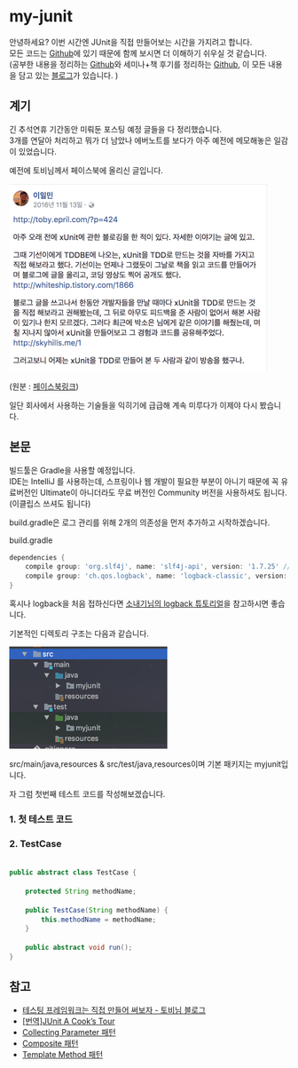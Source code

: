 # my-junit

안녕하세요? 이번 시간엔 JUnit을 직접 만들어보는 시간을 가지려고 합니다.  
모든 코드는 [Github](https://github.com/jojoldu/blog-code/tree/master/my-junit)에 있기 때문에 함께 보시면 더 이해하기 쉬우실 것 같습니다.  
(공부한 내용을 정리하는 [Github](https://github.com/jojoldu/blog-code)와 세미나+책 후기를 정리하는 [Github](https://github.com/jojoldu/review), 이 모든 내용을 담고 있는 [블로그](http://jojoldu.tistory.com/)가 있습니다. )<br/>
 

## 계기

긴 추석연휴 기간동안 미뤄둔 포스팅 예정 글들을 다 정리했습니다.  
3개를 연달아 처리하고 뭐가 더 남았나 에버노트를 보다가 아주 예전에 메모해놓은 일감이 있었습니다.  
  
예전에 토비님께서 페이스북에 올리신 글입니다.

![토비님글](./images/토비님글.png)

(원분 : [페이스북링크](https://www.facebook.com/tobyilee/posts/10208774948625630))  
  
일단 회사에서 사용하는 기술들을 익히기에 급급해 계속 미루다가 이제야 다시 봤습니다.  


## 본문

빌드툴은 Gradle을 사용할 예정입니다.  
IDE는 IntelliJ 를 사용하는데, 스프링이나 웹 개발이 필요한 부분이 아니기 때문에 꼭 유료버전인 Ultimate이 아니더라도 무료 버전인 Community 버전을 사용하셔도 됩니다.  
(이클립스 쓰셔도 됩니다)  
  
build.gradle은 로그 관리를 위해 2개의 의존성을 먼저 추가하고 시작하겠습니다.  

build.gradle

```gradle
dependencies {
    compile group: 'org.slf4j', name: 'slf4j-api', version: '1.7.25' // log를 위해 slf4j 추가
    compile group: 'ch.qos.logback', name: 'logback-classic', version: '1.2.3' // log를 위해 logback 추가
}
```

혹시나 logback을 처음 접하신다면 [소내기님의 logback 튜토리얼](https://sonegy.wordpress.com/category/logback/)을 참고하시면 좋습니다.  
  
기본적인 디렉토리 구조는 다음과 같습니다.

![디렉토리구조](./images/디렉토리구조.png)

src/main/java,resources & src/test/java,resources이며 기본 패키지는 myjunit입니다.  
  
자 그럼 첫번째 테스트 코드를 작성해보겠습니다.

### 1. 첫 테스트 코드


### 2. TestCase 

```java

public abstract class TestCase {

    protected String methodName;

    public TestCase(String methodName) {
        this.methodName = methodName;
    }

    public abstract void run();
}

```


## 참고

* [테스팅 프레임워크는 직접 만들어 써보자 - 토비님 블로그](http://toby.epril.com/?p=424)
* [[번역]JUnit A Cook’s Tour](https://bluepoet.me/2016/12/03/%EB%B2%88%EC%97%ADjunit-a-cooks-tour/)
* [Collecting Parameter 패턴](http://www.javajigi.net/display/SWD/Move+Accumulation+to+Collecting+Parameter)
* [Composite 패턴](https://ko.wikipedia.org/wiki/%EC%BB%B4%ED%8F%AC%EC%A7%80%ED%8A%B8_%ED%8C%A8%ED%84%B4)
* [Template Method 패턴](http://jdm.kr/blog/116)